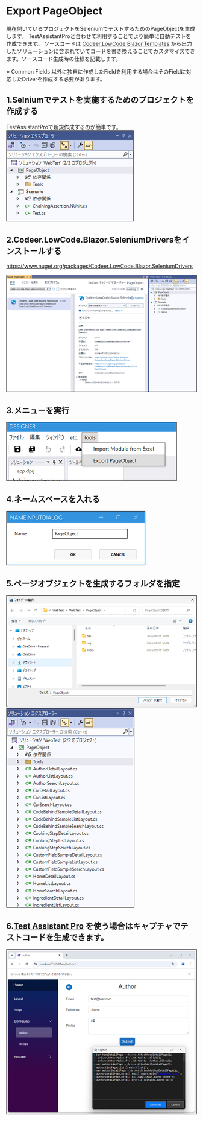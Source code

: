 # Export PageObject

現在開いているプロジェクトをSeleniumでテストするためのPageObjectを生成します。
TestAssistantProと合わせて利用することでより簡単に自動テストを作成できます。
ソースコードは [Codeer.LowCode.Blazor.Templates](https://marketplace.visualstudio.com/items?itemName=Codeer.LowCodeBlazor) から出力したソリューションに含まれていてコードを書き換えることでカスタマイズできます。ソースコード生成時の仕様を記載します。

※ Common Fields 以外に独自に作成したFieldを利用する場合はそのFieldに対応したDriverを作成する必要があります。

## 1.Selniumでテストを実施するためのプロジェクトを作成する
TestAssistantProで新規作成するのが簡単です。<br/>
<img src="./images/selenium_project.png" style="border: 1px solid;">

## 2.Codeer.LowCode.Blazor.SeleniumDriversをインストールする
https://www.nuget.org/packages/Codeer.LowCode.Blazor.SeleniumDrivers

<img src="./images/selenium_nuget.png" style="border: 1px solid;">

## 3.メニューを実行

<img src="./images/selenium_menu.png" style="border: 1px solid;">

## 4.ネームスペースを入れる
<img src="./images/selenium_namespace.png" style="border: 1px solid;">

## 5.ページオブジェクトを生成するフォルダを指定
<img src="./images/selenium_folder.png" style="border: 1px solid;">
<img src="./images/selenium_pageobjects.png" style="border: 1px solid;">

## 6.[Test Assistant Pro](https://www.codeer.co.jp/TestAssistantPro) を使う場合はキャプチャでテストコードを生成できます。

<img src="./images/selenium_capture.png" style="border: 1px solid;">
